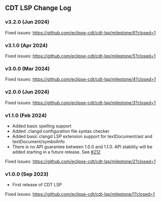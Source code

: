 ## CDT LSP Change Log

### v3.2.0 (Jun 2024)

Fixed issues: <https://github.com/eclipse-cdt/cdt-lsp/milestone/6?closed=1>

### v3.1.0 (Apr 2024)

Fixed issues: <https://github.com/eclipse-cdt/cdt-lsp/milestone/5?closed=1>

### v3.0.0 (Mar 2024)

Fixed issues: <https://github.com/eclipse-cdt/cdt-lsp/milestone/4?closed=1>

### v2.0.0 (Jun 2024)

Fixed issues: <https://github.com/eclipse-cdt/cdt-lsp/milestone/3?closed=1>

### v1.1.0 (Feb 2024)

- Added basic spelling support
- Added .clangd configuration file syntax checker
- Added basic clangd LSP extension support for textDocument/ast and textDocument/symbolInfo
- There is no API guarantee between 1.0.0 and 1.1.0. API stability will be added starting in a future release. See [#212](https://github.com/eclipse-cdt/cdt-lsp/issues/212)

Fixed issues: <https://github.com/eclipse-cdt/cdt-lsp/milestone/2?closed=1>

### v1.0.0 (Sep 2023)

- First release of CDT LSP

Fixed issues: <https://github.com/eclipse-cdt/cdt-lsp/milestone/1?closed=1>

